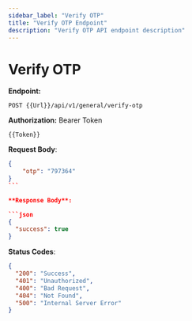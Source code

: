 ```yaml
---
sidebar_label: "Verify OTP"
title: "Verify OTP Endpoint"
description: "Verify OTP API endpoint description"
---
```


# Verify OTP

**Endpoint:**

```
POST {{Url}}/api/v1/general/verify-otp
```

**Authorization:** Bearer Token

```
{{Token}}
```

**Request Body**:

````json
{
    "otp": "797364"
}
```

**Response Body**:

```json
{
  "success": true
}
````

**Status Codes**:

```json
{
  "200": "Success",
  "401": "Unauthorized",
  "400": "Bad Request",
  "404": "Not Found",
  "500": "Internal Server Error"
}
```

